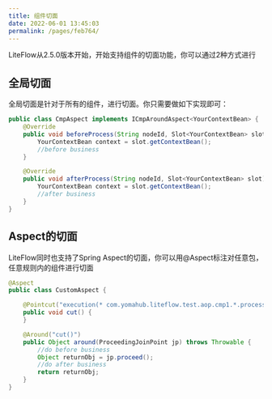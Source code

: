 ```yaml
---
title: 组件切面
date: 2022-06-01 13:45:03
permalink: /pages/feb764/
---
```


LiteFlow从2.5.0版本开始，开始支持组件的切面功能，你可以通过2种方式进行

## 全局切面

全局切面是针对于所有的组件，进行切面。你只需要做如下实现即可：

```java
public class CmpAspect implements ICmpAroundAspect<YourContextBean> {
    @Override
    public void beforeProcess(String nodeId, Slot<YourContextBean> slot) {
        YourContextBean context = slot.getContextBean();
        //before business
    }

    @Override
    public void afterProcess(String nodeId, Slot<YourContextBean> slot) {
        YourContextBean context = slot.getContextBean();
        //after business
    }
}
```

## Aspect的切面

LiteFlow同时也支持了Spring Aspect的切面，你可以用@Aspect标注对任意包，任意规则内的组件进行切面

```java
@Aspect
public class CustomAspect {

    @Pointcut("execution(* com.yomahub.liteflow.test.aop.cmp1.*.process())")
    public void cut() {
    }

    @Around("cut()")
    public Object around(ProceedingJoinPoint jp) throws Throwable {
        //do before business
        Object returnObj = jp.proceed();
        //do after business
        return returnObj;
    }
}
```